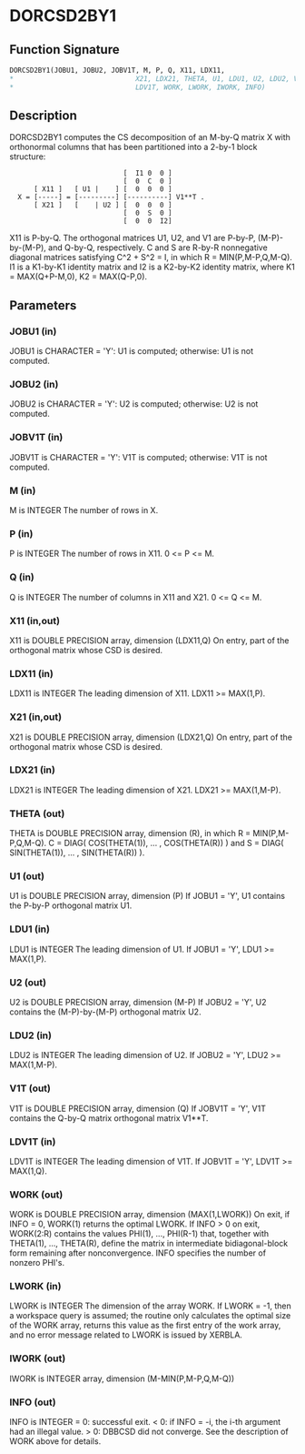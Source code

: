 # DORCSD2BY1

## Function Signature

```fortran
DORCSD2BY1(JOBU1, JOBU2, JOBV1T, M, P, Q, X11, LDX11,
*                              X21, LDX21, THETA, U1, LDU1, U2, LDU2, V1T,
*                              LDV1T, WORK, LWORK, IWORK, INFO)
```

## Description


 DORCSD2BY1 computes the CS decomposition of an M-by-Q matrix X with
 orthonormal columns that has been partitioned into a 2-by-1 block
 structure:

                                [  I1 0  0 ]
                                [  0  C  0 ]
          [ X11 ]   [ U1 |    ] [  0  0  0 ]
      X = [-----] = [---------] [----------] V1**T .
          [ X21 ]   [    | U2 ] [  0  0  0 ]
                                [  0  S  0 ]
                                [  0  0  I2]

 X11 is P-by-Q. The orthogonal matrices U1, U2, and V1 are P-by-P,
 (M-P)-by-(M-P), and Q-by-Q, respectively. C and S are R-by-R
 nonnegative diagonal matrices satisfying C^2 + S^2 = I, in which
 R = MIN(P,M-P,Q,M-Q). I1 is a K1-by-K1 identity matrix and I2 is a
 K2-by-K2 identity matrix, where K1 = MAX(Q+P-M,0), K2 = MAX(Q-P,0).

## Parameters

### JOBU1 (in)

JOBU1 is CHARACTER = 'Y': U1 is computed; otherwise: U1 is not computed.

### JOBU2 (in)

JOBU2 is CHARACTER = 'Y': U2 is computed; otherwise: U2 is not computed.

### JOBV1T (in)

JOBV1T is CHARACTER = 'Y': V1T is computed; otherwise: V1T is not computed.

### M (in)

M is INTEGER The number of rows in X.

### P (in)

P is INTEGER The number of rows in X11. 0 <= P <= M.

### Q (in)

Q is INTEGER The number of columns in X11 and X21. 0 <= Q <= M.

### X11 (in,out)

X11 is DOUBLE PRECISION array, dimension (LDX11,Q) On entry, part of the orthogonal matrix whose CSD is desired.

### LDX11 (in)

LDX11 is INTEGER The leading dimension of X11. LDX11 >= MAX(1,P).

### X21 (in,out)

X21 is DOUBLE PRECISION array, dimension (LDX21,Q) On entry, part of the orthogonal matrix whose CSD is desired.

### LDX21 (in)

LDX21 is INTEGER The leading dimension of X21. LDX21 >= MAX(1,M-P).

### THETA (out)

THETA is DOUBLE PRECISION array, dimension (R), in which R = MIN(P,M-P,Q,M-Q). C = DIAG( COS(THETA(1)), ... , COS(THETA(R)) ) and S = DIAG( SIN(THETA(1)), ... , SIN(THETA(R)) ).

### U1 (out)

U1 is DOUBLE PRECISION array, dimension (P) If JOBU1 = 'Y', U1 contains the P-by-P orthogonal matrix U1.

### LDU1 (in)

LDU1 is INTEGER The leading dimension of U1. If JOBU1 = 'Y', LDU1 >= MAX(1,P).

### U2 (out)

U2 is DOUBLE PRECISION array, dimension (M-P) If JOBU2 = 'Y', U2 contains the (M-P)-by-(M-P) orthogonal matrix U2.

### LDU2 (in)

LDU2 is INTEGER The leading dimension of U2. If JOBU2 = 'Y', LDU2 >= MAX(1,M-P).

### V1T (out)

V1T is DOUBLE PRECISION array, dimension (Q) If JOBV1T = 'Y', V1T contains the Q-by-Q matrix orthogonal matrix V1**T.

### LDV1T (in)

LDV1T is INTEGER The leading dimension of V1T. If JOBV1T = 'Y', LDV1T >= MAX(1,Q).

### WORK (out)

WORK is DOUBLE PRECISION array, dimension (MAX(1,LWORK)) On exit, if INFO = 0, WORK(1) returns the optimal LWORK. If INFO > 0 on exit, WORK(2:R) contains the values PHI(1), ..., PHI(R-1) that, together with THETA(1), ..., THETA(R), define the matrix in intermediate bidiagonal-block form remaining after nonconvergence. INFO specifies the number of nonzero PHI's.

### LWORK (in)

LWORK is INTEGER The dimension of the array WORK. If LWORK = -1, then a workspace query is assumed; the routine only calculates the optimal size of the WORK array, returns this value as the first entry of the work array, and no error message related to LWORK is issued by XERBLA.

### IWORK (out)

IWORK is INTEGER array, dimension (M-MIN(P,M-P,Q,M-Q))

### INFO (out)

INFO is INTEGER = 0: successful exit. < 0: if INFO = -i, the i-th argument had an illegal value. > 0: DBBCSD did not converge. See the description of WORK above for details.

